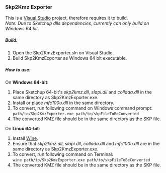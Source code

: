 ### Skp2Kmz Exporter
This is a [Visual Studio](https://www.visualstudio.com/) project, therefore requires it to build.  
*Note: Due to Sketchup dlls dependencies, currently can only build on Windows 64 bit.*

##### Build:
1. Open the Skp2KmzExporter.sln on Visual Studio.
2. Build Skp2KmzExporter as Windows 64 bit executable.

##### How to use:
On **Windows 64-bit**:

1. Place Sketchup 64-bit's *skp2kmz.dll*, *slapi.dll* and *collada.dll* in the same directory as Skp2KmzExporter.exe.
2. Install or place *mfc100u.dll* in the same directory. 
3. To convert, run following command on Windows command prompt:  
    ```path/to/Skp2KmzExporter.exe path/to/skpFileToBeConverted```
4. The converted KMZ file should be in the same directory as the SKP file.

On **Linux 64-bit**:

1. Install [Wine](https://www.winehq.org/).
2. Ensure that *skp2kmz.dll*, *slapi.dll*, *collada.dll* and *mfc100u.dll* are in the same directory as Skp2KmzExporter.exe.
3. To convert, run following command on Terminal:  
    ```wine path/to/Skp2KmzExporter.exe path/to/skpFileToBeConverted```
4. The converted KMZ file should be in the same directory as the SKP file.
